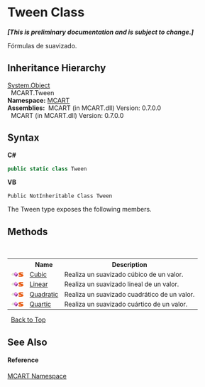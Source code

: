 # Tween Class
 _**\[This is preliminary documentation and is subject to change.\]**_

Fórmulas de suavizado.


## Inheritance Hierarchy
<a href="http://msdn2.microsoft.com/es-es/library/e5kfa45b" target="_blank">System.Object</a><br />&nbsp;&nbsp;MCART.Tween<br />
**Namespace:**&nbsp;<a href="89e7854f-fe6f-d208-fb0c-b17953422852">MCART</a><br />**Assemblies:**&nbsp;&nbsp;MCART (in MCART.dll) Version: 0.7.0.0<br />&nbsp;&nbsp;MCART (in MCART.dll) Version: 0.7.0.0<br />

## Syntax

**C#**<br />
``` C#
public static class Tween
```

**VB**<br />
``` VB
Public NotInheritable Class Tween
```

The Tween type exposes the following members.


## Methods
&nbsp;<table><tr><th></th><th>Name</th><th>Description</th></tr><tr><td>![Public method](media/pubmethod.gif "Public method")![Static member](media/static.gif "Static member")</td><td><a href="6f4a6197-1d8f-ab0a-5913-fb1922e615c0">Cubic</a></td><td>
Realiza un suavizado cúbico de un valor.</td></tr><tr><td>![Public method](media/pubmethod.gif "Public method")![Static member](media/static.gif "Static member")</td><td><a href="3ba890ad-00e1-8dfc-a002-e054cb27ee98">Linear</a></td><td>
Realiza un suavizado lineal de un valor.</td></tr><tr><td>![Public method](media/pubmethod.gif "Public method")![Static member](media/static.gif "Static member")</td><td><a href="de7bd260-9ca9-6535-83f8-cb37cf5e3bbe">Quadratic</a></td><td>
Realiza un suavizado cuadrático de un valor.</td></tr><tr><td>![Public method](media/pubmethod.gif "Public method")![Static member](media/static.gif "Static member")</td><td><a href="129eabb6-025a-412f-73d1-71b65fef23cb">Quartic</a></td><td>
Realiza un suavizado cuártico de un valor.</td></tr></table>&nbsp;
<a href="#tween-class">Back to Top</a>

## See Also


#### Reference
<a href="89e7854f-fe6f-d208-fb0c-b17953422852">MCART Namespace</a><br />